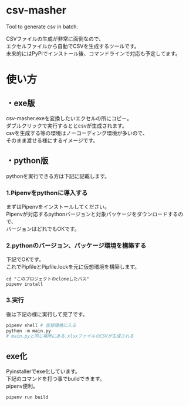 # csv-masher
Tool to generate csv in batch.

CSVファイルの生成が非常に面倒なので、  
エクセルファイルから自動でCSVを生成するツールです。  
未来的にはPyPIでインストール後、コマンドラインで対応も予定してます。  

# 使い方
## ・exe版
csv-masher.exeを変換したいエクセルの所にコピー。  
ダブルクリックで実行するととcsvが生成されます。  
csvを生成する等の環境はノーコーディング環境が多いので、  
そのまま渡せる様にするイメージです。


## ・python版
pythonを実行できる方は下記に記載します。

### 1.Pipenvをpythonに導入する
まずはPipenvをインストールしてください。  
Pipenvが対応するpythonバージョンと対象パッケージをダウンロードするので、  
バージョンはどれでもOKです。  

### 2.pythonのバージョン、パッケージ環境を構築する
下記でOKです。  
これでPipfileとPipfile.lockを元に仮想環境を構築します。
```
cd "このプロジェクトのcloneしたパス"
pipenv install
```

### 3.実行
後は下記の様に実行して完了です。  
```python
pipenv shell # 仮想環境に入る
python -m main.py
# main.pyと同じ場所にある.xlsxファイルのCSVが生成される
```

## exe化
Pyinstallerでexe化しています。  
下記のコマンドを打つ事でbuildできます。  
pipenv便利。  
```
pipenv run build
```